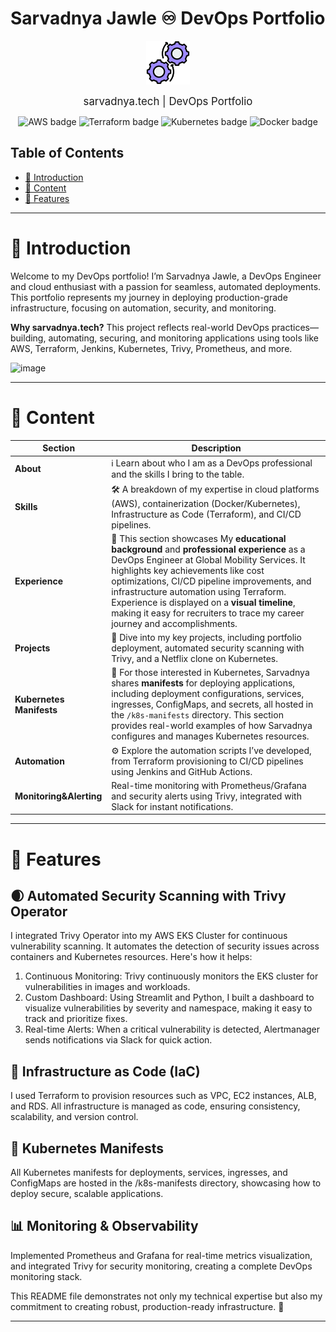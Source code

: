 # Sarvadnya Jawle ♾️ DevOps Portfolio

<p align="center"> <a href="https://sarvadnya.tech"> <img src="https://github.com/sarvadnyaJawale/Sarvadnya-Jawle-Portfolio/blob/main/app/src/favicon/favicon-512x512.png" width="70" alt="Portfolio's favicon"> </a> </p> <p align="center"> <span style="font-size: larger;">sarvadnya.tech | DevOps Portfolio</span> </p> <div align="center"> <img src="https://img.shields.io/badge/AWS-%23FF9900.svg?style=for-the-badge&logo=amazon-aws&logoColor=white" alt="AWS badge"> <img src="https://img.shields.io/badge/Terraform-%235835CC.svg?style=for-the-badge&logo=terraform&logoColor=white" alt="Terraform badge"> <img src="https://img.shields.io/badge/Kubernetes-%23326CE5.svg?style=for-the-badge&logo=kubernetes&logoColor=white" alt="Kubernetes badge"> <img src="https://img.shields.io/badge/Docker-%232496ED.svg?style=for-the-badge&logo=docker&logoColor=white" alt="Docker badge"> </div>

Table of Contents
-----------------
* [🚪 Introduction](#-introduction)
* [💾 Content](#-content)
* [🔮 Features](#-features)
---

# 🚪 Introduction

Welcome to my DevOps portfolio! I’m Sarvadnya Jawle, a DevOps Engineer and cloud enthusiast with a passion for seamless, automated deployments. This portfolio represents my journey in deploying production-grade infrastructure, focusing on automation, security, and monitoring.

**Why sarvadnya.tech?**
This project reflects real-world DevOps practices—building, automating, securing, and monitoring applications using tools like AWS, Terraform, Jenkins, Kubernetes, Trivy, Prometheus, and more.

![image](https://github.com/user-attachments/assets/b9f3c66a-43c2-4270-bd0f-a9678b07d4d2)


---

# 💾 Content

| Section                  | Description                                                                                                                                                                                                                                                                                                                                                                                                                                                   |
|--------------------------|---------------------------------------------------------------------------------------------------------------------------------------------------------------------------------------------------------------------------------------------------------------------------------------------------------------------------------------------------------------------------------------------------------------------------------------------------------------|
| **About**                | ℹ️ Learn about who I am as a DevOps professional and the skills I bring to the table.|
| **Skills**               | 🛠️ A breakdown of my expertise in cloud platforms (AWS), containerization (Docker/Kubernetes), Infrastructure as Code (Terraform), and CI/CD pipelines.                                                                                                                                                                                     |
| **Experience**           | 💼 This section showcases My **educational background** and **professional experience** as a DevOps Engineer at Global Mobility Services. It highlights key achievements like cost optimizations, CI/CD pipeline improvements, and infrastructure automation using Terraform. Experience is displayed on a **visual timeline**, making it easy for recruiters to trace my career journey and accomplishments.                                           |
| **Projects**             | 🚀 Dive into my key projects, including portfolio deployment, automated security scanning with Trivy, and a Netflix clone on Kubernetes.                                                                                                                        |
| **Kubernetes Manifests** | 📜 For those interested in Kubernetes, Sarvadnya shares **manifests** for deploying applications, including deployment configurations, services, ingresses, ConfigMaps, and secrets, all hosted in the `/k8s-manifests` directory. This section provides real-world examples of how Sarvadnya configures and manages Kubernetes resources. |
| **Automation**   | ⚙️ Explore the automation scripts I’ve developed, from Terraform provisioning to CI/CD pipelines using Jenkins and GitHub Actions.                                                                                                                                                                                              |
| **Monitoring&Alerting**              | Real-time monitoring with Prometheus/Grafana and security alerts using Trivy, integrated with Slack for instant notifications.                                                                                                                                               |
---

# 🔮 Features
## 🌒 Automated Security Scanning with Trivy Operator
I integrated Trivy Operator into my AWS EKS Cluster for continuous vulnerability scanning. It automates the detection of security issues across containers and Kubernetes resources. Here's how it helps:

1. Continuous Monitoring: Trivy continuously monitors the EKS cluster for vulnerabilities in images and workloads.
2. Custom Dashboard: Using Streamlit and Python, I built a dashboard to visualize vulnerabilities by severity and namespace, making it easy to track and prioritize fixes.
3. Real-time Alerts: When a critical vulnerability is detected, Alertmanager sends notifications via Slack for quick action.

## 🚀 Infrastructure as Code (IaC)
I used Terraform to provision resources such as VPC, EC2 instances, ALB, and RDS. All infrastructure is managed as code, ensuring consistency, scalability, and version control.

## 📜 Kubernetes Manifests
All Kubernetes manifests for deployments, services, ingresses, and ConfigMaps are hosted in the /k8s-manifests directory, showcasing how to deploy secure, scalable applications.

## 📊 Monitoring & Observability
Implemented Prometheus and Grafana for real-time metrics visualization, and integrated Trivy for security monitoring, creating a complete DevOps monitoring stack.

This README file demonstrates not only my technical expertise but also my commitment to creating robust, production-ready infrastructure. 🚀

---
